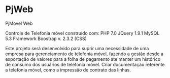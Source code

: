 # PjWeb
PjMovel Web

Controle de Telefonia móvel construído com:
PHP 7.0
JQuery 1.9.1
MySQL 5.3
Framework Boostrap v. 2.3.2 (CSS)

Este projeto será desenvolvido para suprir uma necessidade de uma empresa para gerenciamento de telefonia móvel, fazendo a gestão desde a exportação de valores para a folha de pagamento ate manter um histórico de consumo dos usuários de telefonia móvel.
Criar documentação referente a telefonia móvel, como a impressão de contrato das linhas.
